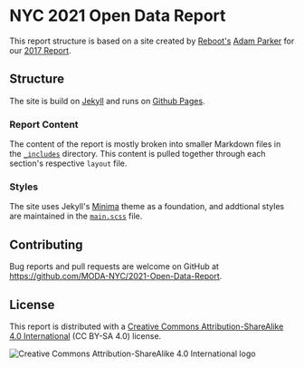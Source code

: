 # NYC 2021 Open Data Report

This report structure is based on a site created by [Reboot's](https://www.reboot.org/) [Adam Parker](https://github.com/theadamparker) for our [2017 Report](https://github.com/MODA-NYC/2017-Open-Data-Report).

## Structure

The site is build on [Jekyll](https://jekyllrb.com/) and runs on [Github Pages](https://pages.github.com/).

### Report Content

The content of the report is mostly broken into smaller Markdown files in the [`_includes`](https://github.com/MODA-NYC/2021-Open-Data-Report/tree/gh-pages/_includes/content) directory. This content is pulled together through each section's respective `layout` file.

### Styles

The site uses Jekyll's [Minima](https://github.com/jekyll/minima) theme as a foundation, and addtional styles are maintained in the [`main.scss`](https://github.com/MODA-NYC/assets/2021-Open-Data-Report/blob/gh-pages/assets/main.scss) file.

## Contributing

Bug reports and pull requests are welcome on GitHub at https://github.com/MODA-NYC/2021-Open-Data-Report.

## License

This report is distributed with a [Creative Commons Attribution-ShareAlike 4.0 International](https://creativecommons.org/licenses/by-sa/4.0/) (CC BY-SA 4.0) license.

![Creative Commons Attribution-ShareAlike 4.0 International logo](https://licensebuttons.net/l/by-sa/3.0/88x31.png)
